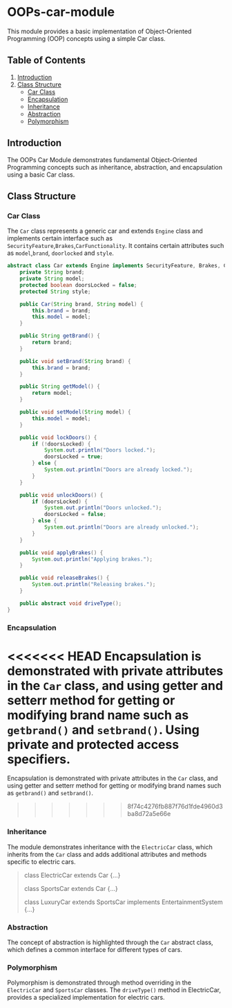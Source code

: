 # OOPs-car-module
This module provides a basic implementation of Object-Oriented Programming (OOP) concepts using a simple Car class.
## Table of Contents
1. [Introduction](#introduction)
2. [Class Structure](#class-structure)
    - [Car Class](#car-class)
    - [Encapsulation](#encapsulation)
    - [Inheritance](#inheritance)
    - [Abstraction](#abstraction)
    - [Polymorphism](#polymorphism)

## Introduction

The OOPs Car Module demonstrates fundamental Object-Oriented Programming concepts such as inheritance, abstraction, and encapsulation using a basic Car class.

## Class Structure

### Car Class
The `Car` class represents a generic car and extends `Engine` class and implements certain interface such as `SecurityFeature`,`Brakes`,`CarFunctionality`. It contains certain attributes such as `model`,`brand`, `doorlocked` and `style`. 

```java
abstract class Car extends Engine implements SecurityFeature, Brakes, CarFunctionality {
    private String brand;
    private String model;
    protected boolean doorsLocked = false;
    protected String style;

    public Car(String brand, String model) {
        this.brand = brand;
        this.model = model;
    }

    public String getBrand() {
        return brand;
    }

    public void setBrand(String brand) {
        this.brand = brand;
    }

    public String getModel() {
        return model;
    }

    public void setModel(String model) {
        this.model = model;
    }

    public void lockDoors() {
        if (!doorsLocked) {
            System.out.println("Doors locked.");
            doorsLocked = true;
        } else {
            System.out.println("Doors are already locked.");
        }
    }

    public void unlockDoors() {
        if (doorsLocked) {
            System.out.println("Doors unlocked.");
            doorsLocked = false;
        } else {
            System.out.println("Doors are already unlocked.");
        }
    }

    public void applyBrakes() {
        System.out.println("Applying brakes.");
    }

    public void releaseBrakes() {
        System.out.println("Releasing brakes.");
    }

    public abstract void driveType();
}
```

### Encapsulation
<<<<<<< HEAD
Encapsulation is demonstrated with private attributes in the `Car` class, and using getter and setterr method for getting or modifying brand name such as `getbrand()` and `setbrand()`. Using private and protected access specifiers.
=======
Encapsulation is demonstrated with private attributes in the `Car` class, and using getter and setterr method for getting or modifying brand names such as `getbrand()` and `setbrand()`.
>>>>>>> 8f74c4276fb887f76d1fde4960d3ba8d72a5e66e

### Inheritance
The module demonstrates inheritance with the `ElectricCar` class, which inherits from the `Car` class and adds additional attributes and methods specific to electric cars.

>class ElectricCar extends Car {...}
>
>class SportsCar extends Car {...}
>
>class LuxuryCar extends SportsCar implements EntertainmentSystem {...}

### Abstraction
The concept of abstraction is highlighted through the `Car` abstract class, which defines a common interface for different types of cars.

### Polymorphism
Polymorphism is demonstrated through method overriding in the `ElectricCar` and `SportsCar` classes. The `driveType()` method in ElectricCar, provides a specialized implementation for electric cars.
